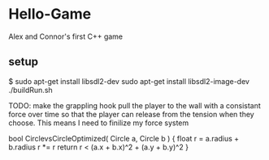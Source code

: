 # Hello-Game
Alex and Connor's first C++ game


## setup
$
    sudo apt-get install libsdl2-dev
    sudo apt-get install libsdl2-image-dev
    ./buildRun.sh


TODO: make the grappling hook pull the player to the wall with a consistant force over time so that the player can release from the tension when they choose. This means I need to finilize my force system

bool CirclevsCircleOptimized( Circle a, Circle b )
{
  float r = a.radius + b.radius
  r *= r
  return r < (a.x + b.x)^2 + (a.y + b.y)^2
}